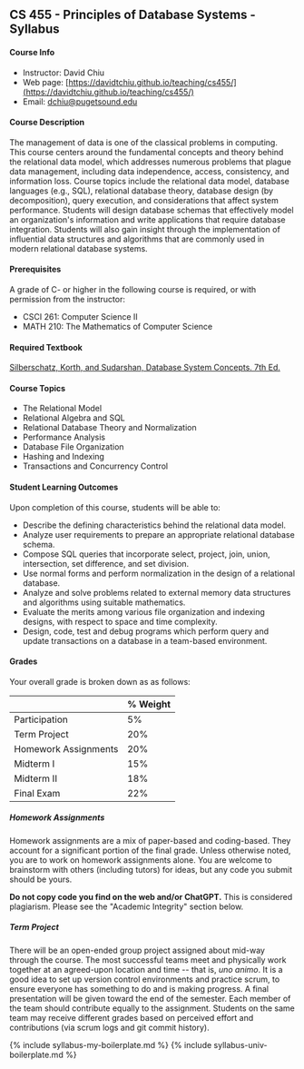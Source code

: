 ## CS 455 - Principles of Database Systems - Syllabus

#### Course Info
- Instructor: David Chiu
- Web page: [https://davidtchiu.github.io/teaching/cs455/](https://davidtchiu.github.io/teaching/cs455/)
- Email: [dchiu@pugetsound.edu](mailto://dchiu@pugetsound.edu)


#### Course Description
The management of data is one of the classical problems in computing. This course centers around the fundamental concepts and theory behind the relational data model, which addresses numerous problems that plague data management, including data independence, access, consistency, and information loss. Course topics include the relational data model, database languages (e.g., SQL), relational database theory, database design (by decomposition), query execution, and considerations that affect system performance. Students will design database schemas that effectively model an organization's information and write applications that require database integration. Students will also gain insight through the implementation of influential data structures and algorithms that are commonly used in modern relational database systems.

#### Prerequisites
A grade of C- or higher in the following course is required, or with permission from the instructor:
- CSCI 261: Computer Science II
- MATH 210: The Mathematics of Computer Science

#### Required Textbook
[Silberschatz, Korth, and Sudarshan, Database System Concepts. 7th Ed.](https://www.amazon.com/Database-Concepts-Sudarshan-Abraham-Silberschatz/dp/B0B8528T3H/)


#### Course Topics
- The Relational Model
- Relational Algebra and SQL
- Relational Database Theory and Normalization
- Performance Analysis
- Database File Organization
- Hashing and Indexing
- Transactions and Concurrency Control



#### Student Learning Outcomes
Upon completion of this course, students will be able to:
- Describe the defining characteristics behind the relational data model.
- Analyze user requirements to prepare an appropriate relational database schema.
- Compose SQL queries that incorporate select, project, join, union, intersection, set difference, and
set division.
- Use normal forms and perform normalization in the design of a relational database.
- Analyze and solve problems related to external memory data structures and algorithms using suitable mathematics.
- Evaluate the merits among various file organization and indexing designs, with respect to space and time complexity.
- Design, code, test and debug programs which perform query and update transactions on a database in a team-based environment.

#### Grades
Your overall grade is broken down as as follows:

|   | % Weight |
| :--- | :--- |
| Participation | 5% |
| Term Project | 20% |
| Homework Assignments | 20% |
| Midterm I | 15% |
| Midterm II | 18% |
| Final Exam | 22% |


##### Homework Assignments
Homework assignments are a mix of paper-based and coding-based. They account for a significant portion of the final grade.  Unless otherwise noted, you are to work on homework assignments alone. You are welcome to brainstorm with others (including tutors) for ideas, but any code you submit should be yours.

**Do not copy code you find on the web and/or ChatGPT.** This is considered plagiarism. Please see the "Academic Integrity" section below.


##### Term Project
There will be an open-ended group project assigned about mid-way through the course. The most successful teams meet and physically work together at an agreed-upon location and time -- that is, *uno animo*. It is a good idea to set up version control environments and practice scrum, to ensure everyone has something to do and is making progress. A final presentation will be given toward the end of the semester. Each member of the team should contribute equally to the assignment. Students on the same team may receive different grades based on perceived effort and contributions (via scrum logs and git commit history).


{% include syllabus-my-boilerplate.md %}
{% include syllabus-univ-boilerplate.md %}